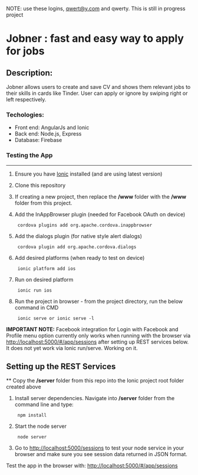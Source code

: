 NOTE: use these logins, qwert@y.com and qwerty.
  This is still in progress project
# Jobner : fast and easy way to apply for jobs

## Description: 
Jobner allows users to create and save CV and shows them relevant jobs to their skills in cards like Tinder. User can apply or ignore
by swiping right or left respectively.

### Techologies:
  - Front end: AngularJs and Ionic
  - Back end: Node.js, Express
  - Database: Firebase
  
### Testing the App
-------------------------
1. Ensure you have [Ionic](http://ionicframework.com/getting-started/) installed (and are using latest version)

2. Clone this repository

3. If creating a new project, then replace the **/www** folder with the **/www** folder from this project.

4. Add the InAppBrowser plugin (needed for Facebook OAuth on device)

        cordova plugins add org.apache.cordova.inappbrowser

5. Add the dialogs plugin (for native style alert dialogs)

        cordova plugin add org.apache.cordova.dialogs

6. Add desired platforms (when ready to test on device)

        ionic platform add ios

7. Run on desired platform

        ionic run ios
  
8. Run the project in browser -  from the project directory, run the below command in CMD

        ionic serve or ionic serve -l
    
        

**IMPORTANT NOTE:** Facebook integration for Login with Facebook and Profile menu option currently only works when running with the browser via [http://localhost:5000/#/app/sessions](http://localhost:5000/#/app/sessions) after setting up REST services below. It does not yet work via Ionic run/serve. Working on it.


Setting up the REST Services
----------------------------
** Copy the **/server** folder from this repo into the Ionic project root folder created above

1. Install server dependencies. Navigate into **/server** folder from the command line and type:

        npm install

2. Start the node server

        node server

3. Go to [http://localhost:5000/sessions](http://localhost:5000/sessions) to test your node service in your browser and make sure you see session data returned in JSON format.


Test the app in the browser with: [http://localhost:5000/#/app/sessions](http://localhost:5000/#/app/sessions)

  
